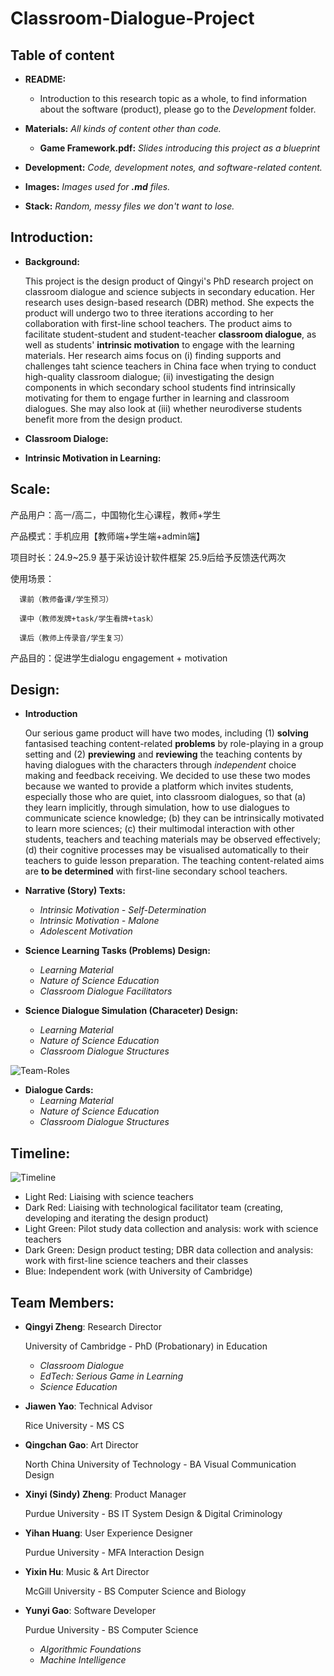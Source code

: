 # Classroom-Dialogue-Project

## Table of content

* **README:**
  - Introduction to this research topic as a whole, to find information about the software (product), please go to the _Development_ folder.
    
* **Materials:** _All kinds of content other than code._
  - **Game Framework.pdf:** _Slides introducing this project as a blueprint_
 
* **Development:** _Code, development notes, and software-related content._

* **Images:** _Images used for **.md** files._

* **Stack:** _Random, messy files we don't want to lose._




## Introduction:

* **Background:**
  
  This project is the design product of Qingyi's PhD research project on classroom dialogue and science subjects in secondary education. Her research uses design-based research (DBR) method. She expects the product will undergo two to three iterations according to her collaboration with first-line school teachers. The product aims to facilitate student-student and student-teacher **classroom dialogue**, as well as students' **intrinsic motivation** to engage with the learning materials. Her research aims focus on (i) finding supports and challenges taht science teachers in China face when trying to conduct high-quality classroom dialogue; (ii) investigating the design components in which secondary school students find intrinsically motivating for them to engage further in learning and classroom dialogues. She may also look at (iii) whether neurodiverse students benefit more from the design product.

* **Classroom Dialoge:**


* **Intrinsic Motivation in Learning:**


## Scale:
   产品用户：高一/高二，中国物化生心课程，教师+学生
	
   产品模式：手机应用【教师端+学生端+admin端】
	
   项目时长：24.9~25.9 基于采访设计软件框架 25.9后给予反馈迭代两次
	
   使用场景：
	
      课前（教师备课/学生预习）
		
      课中（教师发牌+task/学生看牌+task）
		
      课后（教师上传录音/学生复习）
		
   产品目的：促进学生dialogu engagement + motivation



## Design:

* **Introduction**

  Our serious game product will have two modes, including (1) **solving** fantasised teaching content-related **problems** by role-playing in a group setting and (2) **previewing** and **reviewing** the teaching contents by having dialogues with the characters through *independent* choice making and feedback receiving. We decided to use these two modes because we wanted to provide a platform which invites students, especially those who are quiet, into classroom dialogues, so that (a) they learn implicitly, through simulation, how to use dialogues to communicate science knowledge; (b) they can be intrinsically motivated to learn more sciences; (c) their multimodal interaction with other students, teachers and teaching materials may be observed effectively; (d) their cognitive processes may be visualised automatically to their teachers to guide lesson preparation. The teaching content-related aims are **to be determined** with first-line secondary school teachers.


* **Narrative (Story) Texts:**   
  - *Intrinsic Motivation - Self-Determination*
  - *Intrinsic Motivation - Malone*
  - *Adolescent Motivation*

* **Science Learning Tasks (Problems) Design:**
  - *Learning Material*
  - *Nature of Science Education*
  - *Classroom Dialogue Facilitators*

* **Science Dialogue Simulation (Characeter) Design:**
  - *Learning Material*
  - *Nature of Science Education*
  - *Classroom Dialogue Structures*

![Team-Roles](Images/Theory-of-Character-Design.jpg)

* **Dialogue Cards:**
  - *Learning Material*
  - *Nature of Science Education*
  - *Classroom Dialogue Structures*









## Timeline:

![Timeline](Images/Timeline_V24_10_27.png)

- Light Red: Liaising with science teachers
- Dark Red: Liaising with technological facilitator team (creating, developing and iterating the design product)
- Light Green: Pilot study data collection and analysis: work with science teachers
- Dark Green: Design product testing; DBR data collection and analysis: work with first-line science teachers and their classes
- Blue: Independent work (with University of Cambridge)






## Team Members:

* **Qingyi Zheng**: Research Director

    University of Cambridge - PhD (Probationary) in Education
  
     - _Classroom Dialogue_ <br>
     - _EdTech: Serious Game in Learning_ <br>
     - _Science Education_ <br>
  
* **Jiawen Yao**: Technical Advisor

    Rice University - MS CS
  
* **Qingchan Gao**: Art Director

    North China University of Technology - BA Visual Communication Design
  
* **Xinyi (Sindy) Zheng**: Product Manager

   Purdue University - BS IT System Design & Digital Criminology
 
* **Yihan Huang**: User Experience Designer

   Purdue University - MFA Interaction Design

* **Yixin Hu**: Music & Art Director

    McGill University - BS Computer Science and Biology

* **Yunyi Gao**: Software Developer
  
   Purdue University - BS Computer Science
  
     - _Algorithmic Foundations_ <br>
     - _Machine Intelligence_ <br>

